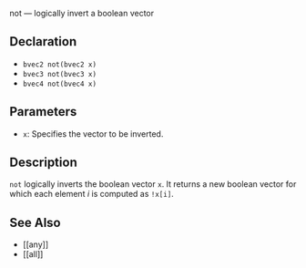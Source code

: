 not — logically invert a boolean vector
## Declaration
- ``bvec2 not(bvec2 x)``
- ``bvec3 not(bvec3 x)``
- ``bvec4 not(bvec4 x)``
## Parameters
- ``x``:  Specifies the vector to be inverted.
## Description
`not` logically inverts the boolean vector `x`. It returns a new boolean vector for which each element _i_ is computed as ``!x[i]``.
## See Also
- [[any]]
- [[all]]